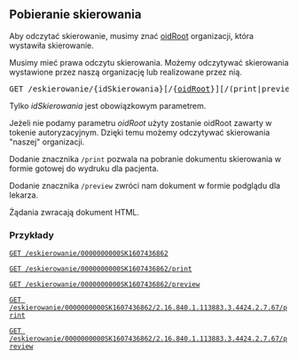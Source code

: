 ## Pobieranie skierowania

Aby odczytać skierowanie, musimy znać [oidRoot](../API/Dictionaries.md#9.1.) organizacji, która wystawiła skierowanie.

Musimy mieć prawa odczytu skierowania. Możemy odczytywać skierowania wystawione przez naszą organizację lub realizowane przez nią.

<pre>
GET /eskierowanie/{idSkierowania}[/{<a href="../API/Dictionaries.md#9.1.">oidRoot</a>}][/(print|preview)]
</pre>

Tylko *idSkierowania* jest obowiązkowym parametrem.

Jeżeli nie podamy parametru *oidRoot* użyty zostanie oidRoot zawarty w tokenie autoryzacyjnym.
Dzięki temu możemy odczytywać skierowania "naszej" organizacji.

Dodanie znacznika `/print` pozwala na pobranie dokumentu skierowania w formie gotowej do wydruku dla pacjenta.

Dodanie znacznika `/preview` zwróci nam dokument w formie podglądu dla lekarza.

Żądania zwracają dokument HTML.
### Przykłady

[`GET /eskierowanie/0000000000SK1607436862`](examples/GetDocument.json)

[`GET /eskierowanie/0000000000SK1607436862/print`](examples/Print.html)

[`GET /eskierowanie/0000000000SK1607436862/preview`](examples/PreviewDoc.html)

[`GET /eskierowanie/0000000000SK1607436862/2.16.840.1.113883.3.4424.2.7.67/print`](examples/Print.html)

[`GET /eskierowanie/0000000000SK1607436862/2.16.840.1.113883.3.4424.2.7.67/preview`](examples/PreviewDoc.html)
